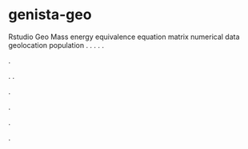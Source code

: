 # genista-geo
Rstudio Geo Mass energy equivalence equation matrix numerical data geolocation population
.
.
.
.
.




.






















.
.


























.











.








.





.









